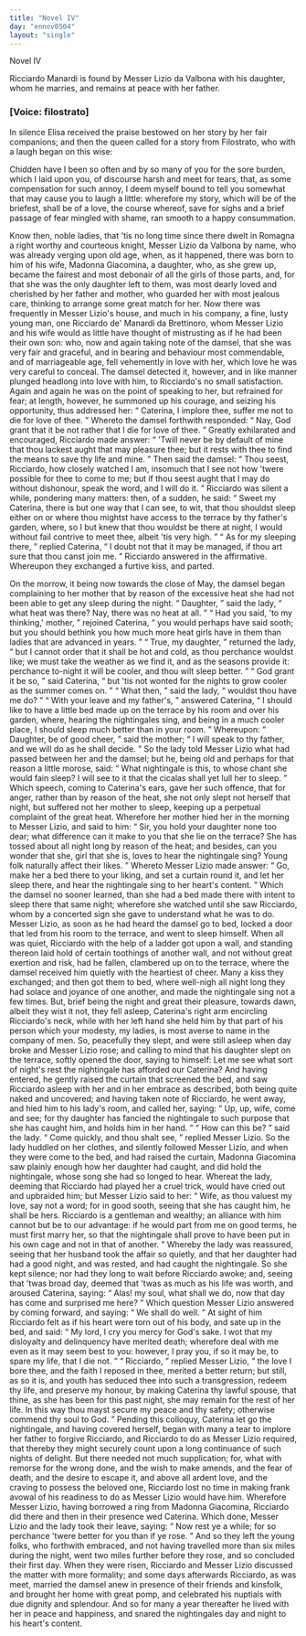 ```yaml
---
title: "Novel IV"
day: "ennov0504"
layout: "single"
---
```

<html>
 <head>
 </head>
 <body>
  <div id="nov0504" type="novella" who="filostrato">
   <head>
    Novel IV
   </head>
   <argument>
    <p>
     <milestone id="p05040001"/>
     <!--(i)-->
     Ricciardo Manardi is found by Messer Lizio da Valbona
 with his daughter, whom he marries, and remains at
 peace with her father.
     <!--(/i)-->
    </p>
   </argument>
   <p>
    <h3>
     [Voice: filostrato]
    </h3>
   </p>
   <div3 type="commentary" who="author">
    <p>
     <milestone id="p05040002"/>
     <!--(sc)-->
     In
     <!--(/sc)-->
     silence Elisa received the praise bestowed on her story by
 her fair companions; and then the queen called for a story from
 Filostrato, who with a laugh began on this wise:
    </p>
   </div3>
   <div3 type="commentary" who="filostrato">
    <p>
     <milestone id="p05040003"/>
     Chidden have I
 been so often and by so many of you for the sore burden, which I
 laid upon you, of discourse harsh and meet for tears, that, as some
 compensation for such annoy, I deem myself bound to tell you somewhat
 that may cause you to laugh a little: wherefore my story,
 which will be of the briefest, shall be of a love, the course whereof,
 save for sighs and a brief passage of fear mingled with shame, ran
 smooth to a happy consummation.
    </p>
   </div3>
   <p>
    <milestone id="p05040004"/>
    Know then, noble ladies, that 'tis no long time since there dwelt
 in Romagna a right worthy and courteous knight, Messer Lizio da
 Valbona by name, who was already verging upon old age, when, as it
 happened, there was born to him of his wife, Madonna Giacomina,
    <milestone id="p05040005"/>
    a daughter, who, as she grew up, became the fairest and most debonair
 of all the girls of those parts, and, for that she was the only daughter
 left to them, was most dearly loved and cherished by her father and
 mother, who guarded her with most jealous care, thinking to arrange
 some great match for her.
    <milestone id="p05040006"/>
    Now there was frequently in Messer
 Lizio's house, and much in his company, a fine, lusty young man,
 one Ricciardo de' Manardi da Brettinoro, whom Messer Lizio and
 his wife would as little have thought of mistrusting as if he had been
 their own son: who, now and again taking note of the damsel, that
 she was very fair and graceful, and in bearing and behaviour most
    <pb n="26"/>
    commendable, and of marriageable age, fell vehemently in love with
 her, which love he was very careful to conceal.
    <milestone id="p05040007"/>
    The damsel detected
 it, however, and in like manner plunged headlong into love with
 him, to Ricciardo's no small satisfaction.
    <milestone id="p05040008"/>
    Again and again he was
 on the point of speaking to her, but refrained for fear; at length,
 however, he summoned up his courage, and seizing his opportunity,
 thus addressed her:
    <q direct="unspecified">
     Caterina, I implore thee, suffer me not to
 die for love of thee.
    </q>
    <milestone id="p05040009"/>
    Whereto the damsel forthwith responded:
    <q direct="unspecified">
     Nay, God grant that it be not rather that I die for love of thee.
    </q>
    <milestone id="p05040010"/>
    Greatly exhilarated and encouraged, Ricciardo made answer:
    <q direct="unspecified">
     'Twill never be by default of mine that thou lackest aught that
 may pleasure thee; but it rests with thee to find the means to save
 thy life and mine.
    </q>
    <milestone id="p05040011"/>
    Then said the damsel:
    <q direct="unspecified">
     Thou seest, Ricciardo,
 how closely watched I am, insomuch that I see not how 'twere
 possible for thee to come to me; but if thou seest aught that I may
 do without dishonour, speak the word, and I will do it.
    </q>
    <milestone id="p05040012"/>
    Ricciardo
 was silent a while, pondering many matters: then, of a sudden, he
 said:
    <q direct="unspecified">
     Sweet my Caterina, there is but one way that I can see,
 to wit, that thou shouldst sleep either on or where thou mightst have
 access to the terrace by thy father's garden, where, so I but knew
 that thou wouldst be there at night, I would without fail contrive
 to meet thee, albeit 'tis very high.
    </q>
    <milestone id="p05040013"/>
    <q direct="unspecified">
     As for my sleeping there,
    </q>
    replied Caterina,
    <q direct="unspecified">
     I doubt not that it may be managed, if thou art
 sure that thou canst join me.
    </q>
    <milestone id="p05040014"/>
    Ricciardo answered in the affirmative.
 Whereupon they exchanged a furtive kiss, and parted.
   </p>
   <p>
    <milestone id="p05040015"/>
    On the morrow, it being now towards the close of May, the
 damsel began complaining to her mother that by reason of the
 excessive heat she had not been able to get any sleep during the
 night.
    <milestone id="p05040016"/>
    <q direct="unspecified">
     Daughter,
    </q>
    said the lady,
    <q direct="unspecified">
     what heat was there? Nay,
 there was no heat at all.
    </q>
    <milestone id="p05040017"/>
    <q direct="unspecified">
     Had you said, 'to my thinking,'
 mother,
    </q>
    rejoined Caterina,
    <q direct="unspecified">
     you would perhaps have said sooth;
 but you should bethink you how much more heat girls have in them
 than ladies that are advanced in years.
    </q>
    <milestone id="p05040018"/>
    <q direct="unspecified">
     True, my daughter,
    </q>
    returned the lady,
    <q direct="unspecified">
     but I cannot order that it shall be hot and cold,
 as thou perchance wouldst like; we must take the weather as we
 find it, and as the seasons provide it: perchance to-night it will be
 cooler, and thou wilt sleep better.
    </q>
    <milestone id="p05040019"/>
    <q direct="unspecified">
     God grant it be so,
    </q>
    said
 Caterina,
    <q direct="unspecified">
     but 'tis not wonted for the nights to grow cooler as the
     <pb n="27"/>
     summer comes on.
    </q>
    <milestone id="p05040020"/>
    <q direct="unspecified">
     What then,
    </q>
    said the lady,
    <q direct="unspecified">
     wouldst thou
 have me do?
    </q>
    <milestone id="p05040021"/>
    <q direct="unspecified">
     With your leave and my father's,
    </q>
    answered
 Caterina,
    <q direct="unspecified">
     I should like to have a little bed made up on the terrace
 by his room and over his garden, where, hearing the nightingales
 sing, and being in a much cooler place, I should sleep much better
 than in your room.
    </q>
    <milestone id="p05040022"/>
    Whereupon:
    <q direct="unspecified">
     Daughter, be of good cheer,
    </q>
    said the mother;
    <q direct="unspecified">
     I will speak to thy father, and we will do as he
 shall decide.
    </q>
    <milestone id="p05040023"/>
    So the lady told Messer Lizio what had passed between
 her and the damsel; but he, being old and perhaps for that reason
 a little morose, said:
    <q direct="unspecified">
     What nightingale is this, to whose chant
 she would fain sleep? I will see to it that the cicalas shall yet lull
 her to sleep.
    </q>
    <milestone id="p05040024"/>
    Which speech, coming to Caterina's ears, gave her
 such offence, that for anger, rather than by reason of the heat, she
 not only slept not herself that night, but suffered not her mother to
 sleep, keeping up a perpetual complaint of the great heat.
    <milestone id="p05040025"/>
    Wherefore
 her mother hied her in the morning to Messer Lizio, and said
 to him:
    <q direct="unspecified">
     Sir, you hold your daughter none too dear; what difference
 can it make to you that she lie on the terrace? She has tossed
 about all night long by reason of the heat; and besides, can you
 wonder that she, girl that she is, loves to hear the nightingale sing?
 Young folk naturally affect their likes.
    </q>
    <milestone id="p05040026"/>
    Whereto Messer Lizio
 made answer:
    <q direct="unspecified">
     Go, make her a bed there to your liking, and set
 a curtain round it, and let her sleep there, and hear the nightingale
 sing to her heart's content.
    </q>
    <milestone id="p05040027"/>
    Which the damsel no sooner learned,
 than she had a bed made there with intent to sleep there that same
 night; wherefore she watched until she saw Ricciardo, whom by a
 concerted sign she gave to understand what he was to do.
    <milestone id="p05040028"/>
    Messer
 Lizio, as soon as he had heard the damsel go to bed, locked a door
 that led from his room to the terrace, and went to sleep himself.
    <milestone id="p05040029"/>
    When all was quiet, Ricciardo with the help of a ladder got upon
 a wall, and standing thereon laid hold of certain toothings of another
 wall, and not without great exertion and risk, had he fallen, clambered
 up on to the terrace, where the damsel received him quietly with
 the heartiest of cheer. Many a kiss they exchanged; and then got
 them to bed, where well-nigh all night long they had solace and
 joyance of one another, and made the nightingale sing not a few
 times.
    <milestone id="p05040030"/>
    But, brief being the night and great their pleasure, towards
 dawn, albeit they wist it not, they fell asleep, Caterina's right arm
    <pb n="28"/>
    encircling Ricciardo's neck, while with her left hand she held him
 by that part of his person which your modesty, my ladies, is most
 averse to name in the company of men.
    <milestone id="p05040031"/>
    So, peacefully they slept,
 and were still asleep when day broke and Messer Lizio rose; and
 calling to mind that his daughter slept on the terrace, softly opened
 the door, saying to himself: Let me see what sort of night's rest
 the nightingale has afforded our Caterina?
    <milestone id="p05040032"/>
    And having entered,
 he gently raised the curtain that screened the bed, and saw Ricciardo
 asleep with her and in her embrace as described, both being quite
 naked and uncovered;
    <milestone id="p05040033"/>
    and having taken note of Ricciardo, he went
 away, and hied him to his lady's room, and called her, saying:
    <q direct="unspecified">
     Up,
 up, wife, come and see; for thy daughter has fancied the nightingale
 to such purpose that she has caught him, and holds him in her hand.
    </q>
    <milestone id="p05040034"/>
    <q direct="unspecified">
     How can this be?
    </q>
    said the lady.
    <q direct="unspecified">
     <milestone id="p05040035"/>
     Come quickly, and thou shalt
 see,
    </q>
    replied Messer Lizio.
    <milestone id="p05040036"/>
    So the lady huddled on her clothes, and
 silently followed Messer Lizio, and when they were come to the
 bed, and had raised the curtain, Madonna Giacomina saw plainly
 enough how her daughter had caught, and did hold the nightingale,
 whose song she had so longed to hear.
    <milestone id="p05040037"/>
    Whereat the lady, deeming
 that Ricciardo had played her a cruel trick, would have cried out
 and upbraided him; but Messer Lizio said to her:
    <q direct="unspecified">
     Wife, as thou
 valuest my love, say not a word; for in good sooth, seeing that she
 has caught him, he shall be hers.
     <milestone id="p05040038"/>
     Ricciardo is a gentleman and
 wealthy; an alliance with him cannot but be to our advantage: if
 he would part from me on good terms, he must first marry her, so
 that the nightingale shall prove to have been put in his own cage
 and not in that of another.
    </q>
    <milestone id="p05040039"/>
    Whereby the lady was reassured, seeing
 that her husband took the affair so quietly, and that her daughter had
 had a good night, and was rested, and had caught the nightingale.
 So she kept silence;
    <milestone id="p05040040"/>
    nor had they long to wait before Ricciardo
 awoke; and, seeing that 'twas broad day, deemed that 'twas as much
 as his life was worth, and aroused Caterina, saying:
    <q direct="unspecified">
     Alas! my
 soul, what shall we do, now that day has come and surprised me
 here?
    </q>
    <milestone id="p05040041"/>
    Which question Messer Lizio answered by coming forward,
 and saying:
    <q direct="unspecified">
     We shall do well.
    </q>
    <milestone id="p05040042"/>
    At sight of him Ricciardo felt
 as if his heart were torn out of his body, and sate up in the bed, and
 said:
    <q direct="unspecified">
     My lord, I cry you mercy for God's sake. I wot that my
 disloyalty and delinquency have merited death; wherefore deal with
     <pb n="29"/>
     me even as it may seem best to you: however, I pray you, if so it
 may be, to spare my life, that I die not.
    </q>
    <milestone id="p05040043"/>
    <q direct="unspecified">
     Ricciardo,
    </q>
    replied
 Messer
 Lizio,
    <q direct="unspecified">
     the love I bore thee, and the faith I reposed in thee, merited
 a better return; but still, as so it is, and youth has seduced thee into
 such a transgression, redeem thy life, and preserve my honour, by
 making Caterina thy lawful spouse, that thine, as she has been for
 this past night, she may remain for the rest of her life. In this way
 thou mayst secure my peace and thy safety; otherwise commend thy
 soul to God.
    </q>
    <milestone id="p05040044"/>
    Pending this colloquy, Caterina let go the nightingale,
 and having covered herself, began with many a tear to implore her
 father to forgive Ricciardo, and Ricciardo to do as Messer Lizio
 required, that thereby they might securely count upon a long continuance
 of such nights of delight.
    <milestone id="p05040045"/>
    But there needed not much
 supplication; for, what with remorse for the wrong done, and the
 wish to make amends, and the fear of death, and the desire to escape
 it, and above all ardent love, and the craving to possess the beloved
 one, Ricciardo lost no time in making frank avowal of his readiness
 to do as Messer Lizio would have him.
    <milestone id="p05040046"/>
    Wherefore Messer Lizio,
 having borrowed a ring from Madonna Giacomina, Ricciardo did
 there and then in their presence wed Caterina.
    <milestone id="p05040047"/>
    Which done, Messer
 Lizio and the lady took their leave, saying:
    <q direct="unspecified">
     Now rest ye a while;
 for so perchance 'twere better for you than if ye rose.
    </q>
    <milestone id="p05040048"/>
    And so
 they left the young folks, who forthwith embraced, and not having
 travelled more than six miles during the night, went two miles
 further before they rose, and so concluded their first day.
    <milestone id="p05040049"/>
    When
 they were risen, Ricciardo and Messer Lizio discussed the matter
 with more formality; and some days afterwards Ricciardo, as was
 meet, married the damsel anew in presence of their friends and
 kinsfolk, and brought her home with great pomp, and celebrated his
 nuptials with due dignity and splendour. And so for many a year
 thereafter he lived with her in peace and happiness, and snared the
 nightingales day and night to his heart's content.
   </p>
  </div>
 </body>
</html>